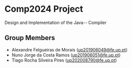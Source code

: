# Comp2024 Project

Design and Implementation of the Java-- Compiler

## Group Members 

- Alexandre Felgueiras de Morais (up201906049@fe.up.pt)
- Nuno Jorge da Costa Ramos (up201906051@fe.up.pt)
- Tiago Rocha Silveira Pires (up202008790@fe.up.pt)
